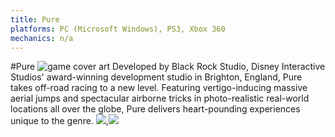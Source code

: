 ```yaml
---
title: Pure
platforms: PC (Microsoft Windows), PS3, Xbox 360
mechanics: n/a
---
```

#Pure
![game cover art](//images.igdb.com/igdb/image/upload/t_thumb/rbn9gkedlzawkvvkc8j3.jpg "Logo Title Text 1")
Developed by Black Rock Studio, Disney Interactive Studios' award-winning development studio in Brighton, England, Pure takes off-road racing to a new level. Featuring vertigo-inducing massive aerial jumps and spectacular airborne tricks in photo-realistic real-world locations all over the globe, Pure delivers heart-pounding experiences unique to the genre.
<img src="//images.igdb.com/igdb/image/upload/t_thumb/eubw1oprdfobqlroethj.jpg"/>,<img src="//images.igdb.com/igdb/image/upload/t_thumb/dcjxojppm14ummz092bg.jpg"/>
